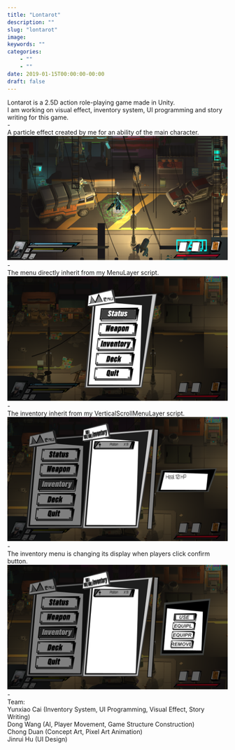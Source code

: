```yaml
---
title: "Lontarot"
description: ""
slug: "lontarot"
image:
keywords: ""
categories:
    - ""
    - ""
date: 2019-01-15T00:00:00-00:00
draft: false
---
```


Lontarot is a 2.5D action role-playing game made in Unity.<br/>
I am working on visual effect, inventory system, UI programming and story writing for this game.<br/>
-<br/>
A particle effect created by me for an ability of the main character.<br/>
![](../../img/blogs/Lontarot2.png)
-<br/>
The menu directly inherit from my MenuLayer script.<br/>
![](../../img/blogs/Lontarot3.png)
-<br/>
The inventory inherit from my VerticalScrollMenuLayer script.<br/>
![](../../img/blogs/Lontarot5.png)<br/>
-<br/>
The inventory menu is changing its display when players click confirm button.<br/>
![](../../img/blogs/Lontarot6.png)<br/>
-<br/>
Team:<br/>
Yunxiao Cai (Inventory System, UI Programming, Visual Effect, Story Writing)<br/>
Dong Wang (AI, Player Movement, Game Structure Construction)<br/>
Chong Duan (Concept Art, Pixel Art Animation)<br/>
Jinrui Hu (UI Design)<br/>
